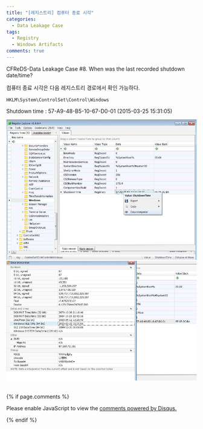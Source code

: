 ```yaml
---
title: "[레지스트리] 컴퓨터 종료 시각"
categories:
  - Data Leakage Case
tags:
  - Registry
  - Windows Artifacts
comments: true
---
```


CFReDS-Data Leakage Case #8. When was the last recorded shutdown date/time?

컴퓨터 종료 시각은 다음 레지스트리 경로에서 확인 가능하다.
```
HKLM\System\ControlSet\Control\Windows
```

Shutdown time : 57-A9-48-B5-10-67-D0-01 (2015-03-25 15:31:05)

<center><img src="/assets/2018-08-10-post-data_leakage_case_8/1.jpg"></center>
<center><img src="/assets/2018-08-10-post-data_leakage_case_8/2.jpg"></center>

<br>

{% if page.comments %}

<div id="disqus_thread"></div>
<script>

/**
*  RECOMMENDED CONFIGURATION VARIABLES: EDIT AND UNCOMMENT THE SECTION BELOW TO INSERT DYNAMIC VALUES FROM YOUR PLATFORM OR CMS.
*  LEARN WHY DEFINING THESE VARIABLES IS IMPORTANT: https://disqus.com/admin/universalcode/#configuration-variables*/
/*
var disqus_config = function () {
this.page.url = PAGE_URL;  // Replace PAGE_URL with your page's canonical URL variable
this.page.identifier = PAGE_IDENTIFIER; // Replace PAGE_IDENTIFIER with your page's unique identifier variable
};
*/
(function() { // DON'T EDIT BELOW THIS LINE
var d = document, s = d.createElement('script');
s.src = 'https://https-c0msherl0ck-github-io.disqus.com/embed.js';
s.setAttribute('data-timestamp', +new Date());
(d.head || d.body).appendChild(s);
})();
</script>
<noscript>Please enable JavaScript to view the <a href="https://disqus.com/?ref_noscript">comments powered by Disqus.</a></noscript>
                            
{% endif %}
